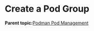 <!--
SPDX-FileCopyrightText: 2023,2024 Oracle and/or its affiliates.
SPDX-License-Identifier: CC-BY-SA-4.0
-->
# Create a Pod Group

**Parent topic:**[Podman Pod Management](../topics/podman_pod_management.md)

